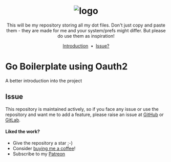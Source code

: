 <h1 align="center">
    <img src="https://dotfiles.github.io/images/dotfiles-logo.png" alt="logo" />
</h1>

<p align="center">
  This will be my repository storing all my dot files. Don't just copy and paste them - they are made for me and your system/prefs might differ. But please do use them as inspiration!
</p>

<p align="center">
    <a href="#dotfiles">Introduction</a> &nbsp;&bull;&nbsp;
    <a href="#issue">Issue?</a>
</p>

# Go Boilerplate using Oauth2

A better introduction into the project

## Issue
This repository is maintained actively, so if you face any issue or use the repository and want me to add a feature, please raise an issue at [GitHub](https://github.com/t0nyandre/dots/issues/new) or [GitLab](https://gitlab.com/t0nyandre/dotfiles/-/issues/new).

#### Liked the work?
- Give the repository a star ;-)
- Consider [buying me a coffee](https://www.buymeacoffee.com/t0nyandre)!
- Subscribe to my [Patreon](https://patreon.com/t0nyandre)
